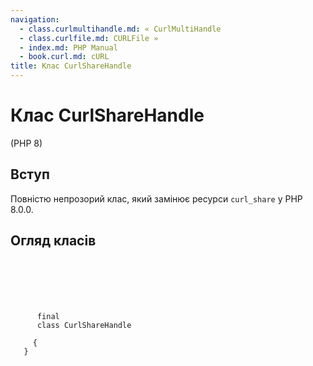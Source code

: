 ```yaml
---
navigation:
  - class.curlmultihandle.md: « CurlMultiHandle
  - class.curlfile.md: CURLFile »
  - index.md: PHP Manual
  - book.curl.md: cURL
title: Клас CurlShareHandle
---
```

# Клас CurlShareHandle

(PHP 8)

## Вступ

Повністю непрозорий клас, який замінює ресурси `curl_share` у PHP 8.0.0.

## Огляд класів

```synopsis

     
    

    
     
      final
      class CurlShareHandle
     
     {
   }
```
